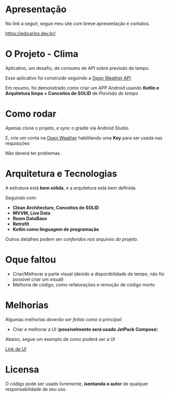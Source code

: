 # Apresentação
No link a seguir, segue meu site com breve apresentação e contatos.

https://edicarlos.dev.br/
# O Projeto - Clima
Aplicativo, um desafio, de consumo de API sobre previsão de tempo.

Esse aplicativo foi construido seguindo a [Open Weather API](https://openweathermap.org/)

Em resumo, foi demonstrado como criar um APP Android usando **Kotlin e Arquitetura limpa + Conceitos de SOLID** de _Previsão de tempo_

# Como rodar
Apenas clone o projeto, e sync o gradle via Android Studio.

E, crie um conta na [Open Weather](https://openweathermap.org/) habilitando uma **Key** para ser usada nas requisições

Não deverá ter problemas.
# Arquitetura e Tecnologias
A estrutura está **bem sólida**, e a arquitetura está bem definida.

Seguindo com: 
- **Clean Architecture, Conceitos de SOLID**
- **MVVM, Live Data**
- **Room DataBase**
- **Retrofit**
- **Kotlin como linguagem de programação**

Outros detalhes podem ser _conferidos nos arquivos do projeto._
# Oque faltou
- Criar/Melhorar a parte visual (devido a disponibilidade de tempo, não foi possivel criar um visual)
- Melhoria de código, como refatorações e remoção de código morto

# Melhorias
Algumas melhorias _deverão ser feitas como a principal:_

- Criar e melhorar a UI (**possivelmente será usado JetPack Compose**)

Abaixo, segue um exemplo de como poderá ser a UI

[Link de UI](https://www.behance.net/gallery/9650557/iOS7-Weather-App)

# Licensa
O código pode ser usado livremente, **isentando o autor** de qualquer responsabilidade de seu uso.
